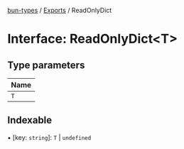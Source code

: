 [bun-types](https://oven-sh.github.io/bun-types/README.md) / [Exports](https://oven-sh.github.io/bun-types/modules.md) / ReadOnlyDict

# Interface: ReadOnlyDict<T\>

## Type parameters

| Name |
| :------ |
| `T` |

## Indexable

▪ [key: `string`]: `T` \| `undefined`
